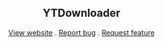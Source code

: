 <h2 align='center'>YTDownloader</h2>

<div align='center'>
  <a href="https://caaarl.pythonanywhere.com/">View website</a> 
  .
  <a href="https://github.com/federico101/YT_DownloaderV2/issues">Report bug</a>
  . 
  <a href="https://github.com/federico101/YT_DownloaderV2/issues">Request feature</a>
 </div>
